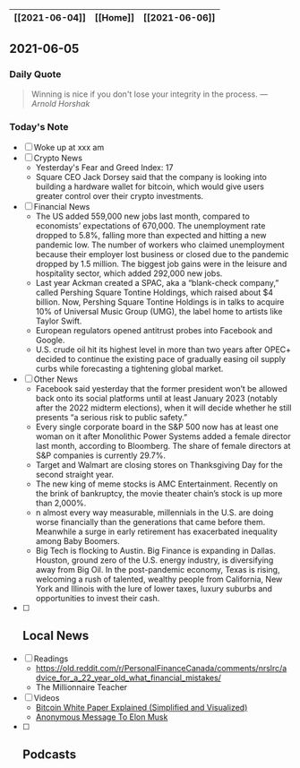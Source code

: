| [[2021-06-04]] | [[Home]] | [[2021-06-06]] |
| :------------: | :------: | :------------: |

## 2021-06-05 

### Daily Quote
> Winning is nice if you don't lose your integrity in the process.
> &mdash; <cite>Arnold Horshak</cite>

### Today's Note
- [ ] Woke up at xxx am
- [ ] Crypto News
	- Yesterday's Fear and Greed Index: 17
	- Square CEO Jack Dorsey said that the company is looking into building a hardware wallet for bitcoin, which would give users greater control over their crypto investments.
- [ ] Financial News
	- The US added 559,000 new jobs last month, compared to economists’ expectations of 670,000. The unemployment rate dropped to 5.8%, falling more than expected and hitting a new pandemic low. The number of workers who claimed unemployment because their employer lost business or closed due to the pandemic dropped by 1.5 million. The biggest job gains were in the leisure and hospitality sector, which added 292,000 new jobs.
	- Last year Ackman created a SPAC, aka a “blank-check company,” called Pershing Square Tontine Holdings, which raised about $4 billion. Now, Pershing Square Tontine Holdings is in talks to acquire 10% of Universal Music Group (UMG), the label home to artists like Taylor Swift.
	- European regulators opened antitrust probes into Facebook and Google.
	- U.S. crude oil hit its highest level in more than two years after OPEC+ decided to continue the existing pace of gradually easing oil supply curbs while forecasting a tightening global market.
- [ ] Other News
	- Facebook said yesterday that the former president won’t be allowed back onto its social platforms until at least January 2023 (notably after the 2022 midterm elections), when it will decide whether he still presents “a serious risk to public safety.” 
	- Every single corporate board in the S&P 500 now has at least one woman on it after Monolithic Power Systems added a female director last month, according to Bloomberg. The share of female directors at S&P companies is currently 29.7%.
	- Target and Walmart are closing stores on Thanksgiving Day for the second straight year.
	- The new king of meme stocks is AMC Entertainment. Recently on the brink of bankruptcy, the movie theater chain’s stock is up more than 2,000%.
	- n almost every way measurable, millennials in the U.S. are doing worse financially than the generations that came before them. Meanwhile a surge in early retirement has exacerbated inequality among Baby Boomers.
	- Big Tech is flocking to Austin. Big Finance is expanding in Dallas. Houston, ground zero of the U.S. energy industry, is diversifying away from Big Oil. In the post-pandemic economy, Texas is rising, welcoming a rush of talented, wealthy people from California, New York and Illinois with the lure of lower taxes, luxury suburbs and opportunities to invest their cash.
- [ ] Local News
	-
- [ ] Readings
	- https://old.reddit.com/r/PersonalFinanceCanada/comments/nrslrc/advice_for_a_22_year_old_what_financial_mistakes/
	- The Millionnaire Teacher
- [ ] Videos
	- [Bitcoin White Paper Explained (Simplified and Visualized)](https://www.youtube.com/watch?v=Dpqtav3oT4k)
	- [Anonymous Message To Elon Musk](https://www.youtube.com/watch?v=UG07x3aN3b0)
- [ ] Podcasts
	- 
